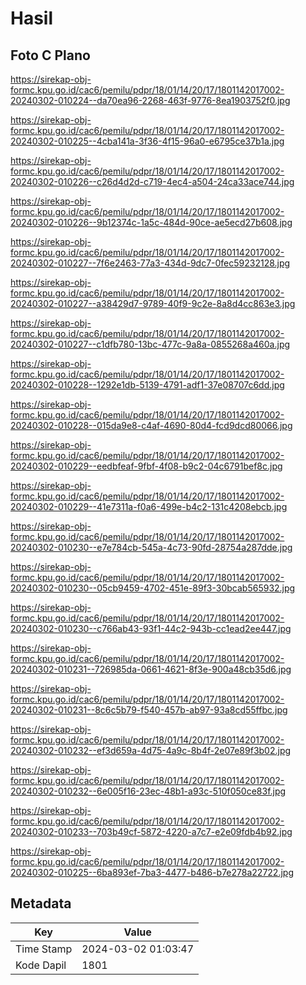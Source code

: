 # Hasil

## Foto C Plano

https://sirekap-obj-formc.kpu.go.id/cac6/pemilu/pdpr/18/01/14/20/17/1801142017002-20240302-010224--da70ea96-2268-463f-9776-8ea1903752f0.jpg

https://sirekap-obj-formc.kpu.go.id/cac6/pemilu/pdpr/18/01/14/20/17/1801142017002-20240302-010225--4cba141a-3f36-4f15-96a0-e6795ce37b1a.jpg

https://sirekap-obj-formc.kpu.go.id/cac6/pemilu/pdpr/18/01/14/20/17/1801142017002-20240302-010226--c26d4d2d-c719-4ec4-a504-24ca33ace744.jpg

https://sirekap-obj-formc.kpu.go.id/cac6/pemilu/pdpr/18/01/14/20/17/1801142017002-20240302-010226--9b12374c-1a5c-484d-90ce-ae5ecd27b608.jpg

https://sirekap-obj-formc.kpu.go.id/cac6/pemilu/pdpr/18/01/14/20/17/1801142017002-20240302-010227--7f6e2463-77a3-434d-9dc7-0fec59232128.jpg

https://sirekap-obj-formc.kpu.go.id/cac6/pemilu/pdpr/18/01/14/20/17/1801142017002-20240302-010227--a38429d7-9789-40f9-9c2e-8a8d4cc863e3.jpg

https://sirekap-obj-formc.kpu.go.id/cac6/pemilu/pdpr/18/01/14/20/17/1801142017002-20240302-010227--c1dfb780-13bc-477c-9a8a-0855268a460a.jpg

https://sirekap-obj-formc.kpu.go.id/cac6/pemilu/pdpr/18/01/14/20/17/1801142017002-20240302-010228--1292e1db-5139-4791-adf1-37e08707c6dd.jpg

https://sirekap-obj-formc.kpu.go.id/cac6/pemilu/pdpr/18/01/14/20/17/1801142017002-20240302-010228--015da9e8-c4af-4690-80d4-fcd9dcd80066.jpg

https://sirekap-obj-formc.kpu.go.id/cac6/pemilu/pdpr/18/01/14/20/17/1801142017002-20240302-010229--eedbfeaf-9fbf-4f08-b9c2-04c6791bef8c.jpg

https://sirekap-obj-formc.kpu.go.id/cac6/pemilu/pdpr/18/01/14/20/17/1801142017002-20240302-010229--41e7311a-f0a6-499e-b4c2-131c4208ebcb.jpg

https://sirekap-obj-formc.kpu.go.id/cac6/pemilu/pdpr/18/01/14/20/17/1801142017002-20240302-010230--e7e784cb-545a-4c73-90fd-28754a287dde.jpg

https://sirekap-obj-formc.kpu.go.id/cac6/pemilu/pdpr/18/01/14/20/17/1801142017002-20240302-010230--05cb9459-4702-451e-89f3-30bcab565932.jpg

https://sirekap-obj-formc.kpu.go.id/cac6/pemilu/pdpr/18/01/14/20/17/1801142017002-20240302-010230--c766ab43-93f1-44c2-943b-cc1ead2ee447.jpg

https://sirekap-obj-formc.kpu.go.id/cac6/pemilu/pdpr/18/01/14/20/17/1801142017002-20240302-010231--726985da-0661-4621-8f3e-900a48cb35d6.jpg

https://sirekap-obj-formc.kpu.go.id/cac6/pemilu/pdpr/18/01/14/20/17/1801142017002-20240302-010231--8c6c5b79-f540-457b-ab97-93a8cd55ffbc.jpg

https://sirekap-obj-formc.kpu.go.id/cac6/pemilu/pdpr/18/01/14/20/17/1801142017002-20240302-010232--ef3d659a-4d75-4a9c-8b4f-2e07e89f3b02.jpg

https://sirekap-obj-formc.kpu.go.id/cac6/pemilu/pdpr/18/01/14/20/17/1801142017002-20240302-010232--6e005f16-23ec-48b1-a93c-510f050ce83f.jpg

https://sirekap-obj-formc.kpu.go.id/cac6/pemilu/pdpr/18/01/14/20/17/1801142017002-20240302-010233--703b49cf-5872-4220-a7c7-e2e09fdb4b92.jpg

https://sirekap-obj-formc.kpu.go.id/cac6/pemilu/pdpr/18/01/14/20/17/1801142017002-20240302-010225--6ba893ef-7ba3-4477-b486-b7e278a22722.jpg


## Metadata

| Key        | Value               |
| ---------- | ------------------- |
| Time Stamp | 2024-03-02 01:03:47 |
| Kode Dapil | 1801                |



